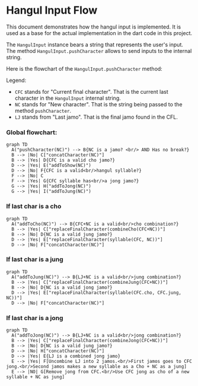 Hangul Input Flow
=================

This document demonstrates how the hangul input is implemented.
It is used as a base for the actual implementation in the dart code in this project.

The `HangulInput` instance bears a string that represents the user's input.
The method `HangulInput.pushCharacter` allows to send inputs to the internal string.

Here is the flowchart of the `HangulInput.pushCharacter` method:

Legend:
 - `CFC` stands for "Current final character". That is the current last character in the `HangulInput`
internal string.
 - `NC` stands for "New character". That is the string being passed to the method `pushCharacter`.
 - `LJ` stands from "Last jamo". That is the final jamo found in the CFL.

### Global flowchart:

```mermaid
graph TD
  A("pushCharacter(NC)") --> B{NC is a jamo? <br/> AND Has no break?}
  B --> |No| C["concatCharacter(NC)"]
  B --> |Yes| D{CFC is a valid cho jamo?}
  D --> |Yes| E("addToShow(NC)")
  D --> |No| F{CFC is a valid<br/>hangul syllable?}
  F --> |No| C
  F --> |Yes| G{CFC syllable has<br/>a jong jamo?}
  G --> |Yes| H("addToJong(NC)")
  G --> |Yes| I("addToJung(NC)")
```

### If last char is a cho

```mermaid
graph TD
  A("addToCho(NC)") --> B{CFC+NC is a valid<br/>cho combination?}
  B --> |Yes| C["replaceFinalCharacter(combineCho(CFC+NC))"]
  B --> |No| D{NC is a valid jung jamo?}
  D --> |Yes| E["replaceFinalCharacter(syllable(CFC, NC))"]
  D --> |No| F["concatCharacter(NC)"]
```

### If last char is a jung

```mermaid
graph TD
  A("addToJung(NC)") --> B{LJ+NC is a valid<br/>jung combination?}
  B --> |Yes| C["replaceFinalCharacter(combineJung(CFC+NC))"]
  B --> |No| D{NC is a valid jong jamo?}
  D --> |Yes| E["replaceFinalCharacter(syllable(CFC.cho, CFC.jung, NC))"]
  D --> |No| F["concatCharacter(NC)"]
```

### If last char is a jong

```mermaid
graph TD
  A("addToJong(NC)") --> B{LJ+NC is a valid<br/>jong combination?}
  B --> |Yes| C["replaceFinalCharacter(combineJong(CFC+NC))"]
  B --> |No| D{NC is a valid jung jamo?}
  D --> |No| H["concatCharacter(NC)"]
  D --> |Yes| E{LJ is a combined jong jamo}
  E --> |Yes| F[Uncombine LJ into 2 jamos.<br/>First jamos goes to CFC jong.<br/>Second jamos makes a new syllable as a Cho + NC as a jung]
  E --> |NO| G[Remove jong from CFC.<br/>Use CFC jong as cho of a new syllable + NC as jung]
```